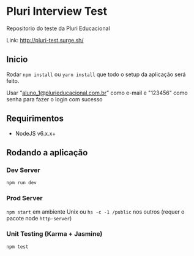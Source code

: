 # Pluri Interview Test

Repositorio do teste da Pluri Educacional

Link: http://pluri-test.surge.sh/

## Inicio

Rodar `npm install` ou `yarn install` que todo o setup da aplicação será feito.

Usar "aluno_1@plurieducacional.com.br" como e-mail e "123456" como senha para fazer o login com sucesso

## Requirimentos

- NodeJS v6.x.x+

## Rodando a aplicação

### Dev Server
`npm run dev`
### Prod Server
`npm start` em ambiente Unix ou `hs -c -1 /public` nos outros (requer o pacote node `http-server`)
### Unit Testing (Karma + Jasmine)
`npm test`
